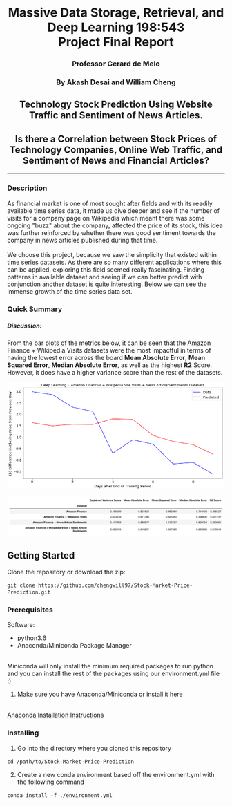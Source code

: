 # <h60><center> Massive Data Storage, Retrieval, and Deep Learning 198:543 <br> Project Final Report

### <center> Professor Gerard de Melo

### <center> By Akash Desai and William Cheng

## <center> Technology Stock Prediction Using Website Traffic and Sentiment of News Articles.

## <center> Is there a Correlation between Stock Prices of Technology Companies, Online Web Traffic, and Sentiment of News and Financial Articles?

<hr>

### Description

As financial market is one of most sought after fields and with its readily available time series data, it made us dive deeper and see if the number of visits for a company page on Wikipedia which meant there was some ongoing "buzz" about the company, affected the price of its stock, this idea was further reinforced by whether there was good sentiment towards the company in news articles published during that time.
<br>
<br>
We choose this project, because we saw the simplicity that existed within time series datasets. As there are so many different applications where this can be applied, exploring this field seemed really fascinating. Finding patterns in available dataset and seeing if we can better predict with conjunction another dataset is quite interesting.  Below we can see the immense growth of the time series data set.

### Quick Summary

##### Discussion:
From the bar plots of the metrics below, it can be seen that the Amazon Finance + Wikipedia Visits datasets were the most impactful in terms of having the lowest error across the board **Mean Absolute Error**, **Mean Squared Error**, **Median Absolute Error**, as well as the highest **R2** Score. However, it does have a higher variance score than the rest of the datasets.

![alt text][dl_results]

[dl_results]: ./img/dl_results.png "Logo Title Text 2"

![alt text][dl_metrics]

[dl_metrics]: ./img/dl_metrics.png "Logo Title Text 2"

## Getting Started

Clone the repository or download the zip:
```
git clone https://github.com/chengwill97/Stock-Market-Price-Prediction.git
```

### Prerequisites

Software:
- python3.6
- Anaconda/Miniconda Package Manager
<br>
Miniconda will only install the minimum required packages to run python and you can install the rest of the packages using our environment.yml file :)

1. Make sure you have Anaconda/Miniconda or install it here
<br>
<a href="https://docs.anaconda.com/anaconda/install/">Anaconda Installation Instructions</a>

### Installing

1. Go into the directory where you cloned this repository
```
cd /path/to/Stock-Market-Price-Prediction
```
2. Create a new conda environment based off the environment.yml with the following command
```
conda install -f ./environment.yml
```